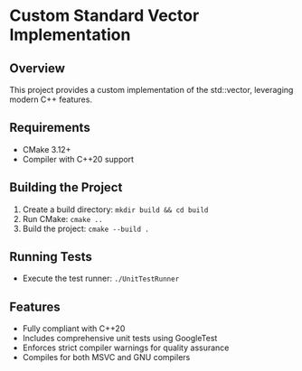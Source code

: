 # Custom Standard Vector Implementation

## Overview
This project provides a custom implementation of the std::vector, leveraging modern C++ features.

## Requirements
- CMake 3.12+
- Compiler with C++20 support

## Building the Project
1. Create a build directory: `mkdir build && cd build`
2. Run CMake: `cmake ..`
3. Build the project: `cmake --build .`

## Running Tests
- Execute the test runner: `./UnitTestRunner`

## Features
- Fully compliant with C++20
- Includes comprehensive unit tests using GoogleTest
- Enforces strict compiler warnings for quality assurance
- Compiles for both MSVC and GNU compilers
